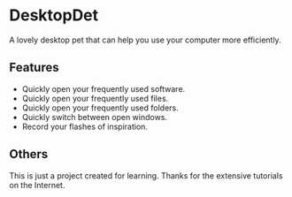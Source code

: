 # DesktopDet
A lovely desktop pet that can help you use your computer more efficiently.

## Features
- Quickly open your frequently used software.
- Quickly open your frequently used files.
- Quickly open your frequently used folders.
- Quickly switch between open windows.
- Record your flashes of inspiration.

## Others
This is just a project created for learning. Thanks for the extensive tutorials on the Internet.
